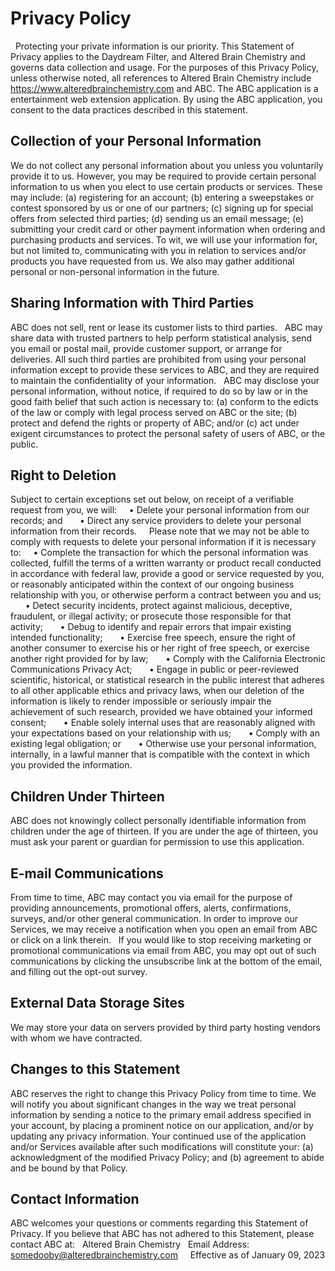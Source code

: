 # Privacy Policy
 
Protecting your private information is our priority. This Statement of Privacy applies to the Daydream Filter, and Altered Brain Chemistry and governs data collection and usage. For the purposes of this Privacy Policy, unless otherwise noted, all references to Altered Brain Chemistry include https://www.alteredbrainchemistry.com and ABC. The ABC application is a entertainment web extension application. By using the ABC application, you consent to the data practices described in this statement.
 
## Collection of your Personal Information
We do not collect any personal information about you unless you voluntarily provide it to us. However, you may be required to provide certain personal information to us when you elect to use certain products or services. These may include: (a) registering for an account; (b) entering a sweepstakes or contest sponsored by us or one of our partners; (c) signing up for special offers from selected third parties; (d) sending us an email message; (e) submitting your credit card or other payment information when ordering and purchasing products and services. To wit, we will use your information for, but not limited to, communicating with you in relation to services and/or products you have requested from us. We also may gather additional personal or non-personal information in the future.
 
## Sharing Information with Third Parties
ABC does not sell, rent or lease its customer lists to third parties.
 
ABC may share data with trusted partners to help perform statistical analysis, send you email or postal mail, provide customer support, or arrange for deliveries. All such third parties are prohibited from using your personal information except to provide these services to ABC, and they are required to maintain the confidentiality of your information.
 
ABC may disclose your personal information, without notice, if required to do so by law or in the good faith belief that such action is necessary to: (a) conform to the edicts of the law or comply with legal process served on ABC or the site; (b) protect and defend the rights or property of ABC; and/or (c) act under exigent circumstances to protect the personal safety of users of ABC, or the public.
 
## Right to Deletion
Subject to certain exceptions set out below, on receipt of a verifiable request from you, we will:
 
  • Delete your personal information from our records; and 
 
 
  • Direct any service providers to delete your personal information from their records. 
 
 
Please note that we may not be able to comply with requests to delete your personal information if it is necessary to:
 
  • Complete the transaction for which the personal information was collected, fulfill the terms of a written warranty or product recall conducted in accordance with federal law, provide a good or service requested by you, or reasonably anticipated within the context of our ongoing business relationship with you, or otherwise perform a contract between you and us; 
 
 
  • Detect security incidents, protect against malicious, deceptive, fraudulent, or illegal activity; or prosecute those responsible for that activity; 
 
 
  • Debug to identify and repair errors that impair existing intended functionality; 
 
 
  • Exercise free speech, ensure the right of another consumer to exercise his or her right of free speech, or exercise another right provided for by law; 
 
 
  • Comply with the California Electronic Communications Privacy Act; 
 
 
  • Engage in public or peer-reviewed scientific, historical, or statistical research in the public interest that adheres to all other applicable ethics and privacy laws, when our deletion of the information is likely to render impossible or seriously impair the achievement of such research, provided we have obtained your informed consent; 
 
 
  • Enable solely internal uses that are reasonably aligned with your expectations based on your relationship with us; 
 
 
  • Comply with an existing legal obligation; or 
 
 
  • Otherwise use your personal information, internally, in a lawful manner that is compatible with the context in which you provided the information. 
 
 
## Children Under Thirteen
ABC does not knowingly collect personally identifiable information from children under the age of thirteen. If you are under the age of thirteen, you must ask your parent or guardian for permission to use this application.
 
## E-mail Communications
From time to time, ABC may contact you via email for the purpose of providing announcements, promotional offers, alerts, confirmations, surveys, and/or other general communication. In order to improve our Services, we may receive a notification when you open an email from ABC or click on a link therein.
 
If you would like to stop receiving marketing or promotional communications via email from ABC, you may opt out of such communications by clicking the unsubscribe link at the bottom of the email, and filling out the opt-out survey.
 
## External Data Storage Sites
We may store your data on servers provided by third party hosting vendors with whom we have contracted.
 
## Changes to this Statement
ABC reserves the right to change this Privacy Policy from time to time. We will notify you about significant changes in the way we treat personal information by sending a notice to the primary email address specified in your account, by placing a prominent notice on our application, and/or by updating any privacy information. Your continued use of the application and/or Services available after such modifications will constitute your: (a) acknowledgment of the modified Privacy Policy; and (b) agreement to abide and be bound by that Policy.
 
## Contact Information
ABC welcomes your questions or comments regarding this Statement of Privacy. If you believe that ABC has not adhered to this Statement, please contact ABC at:
 
Altered Brain Chemistry
 
Email Address:
somedooby@alteredbrainchemistry.com
 
 
Effective as of January 09, 2023
 
